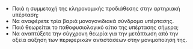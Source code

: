 * Ποιά η συμμετοχή της κληρονομικής προδιάθεσης στην αρτηριακή υπέρταση; 
* Να αναφέρετε τρία βαριά μονογονιδιακά σύνδρομα υπέρτασης. 
* Ποιό θεωρείται το παθοφυσιολογικό αίτιο της υπέρτασης σήμερα; 
* Να αναπτύξετε την σύγχρονη θεωρία για την μετάπτωση από την οξεία αύξηση των περιφερικών αντιστάσεων στην μονιμοποίησή της. 
